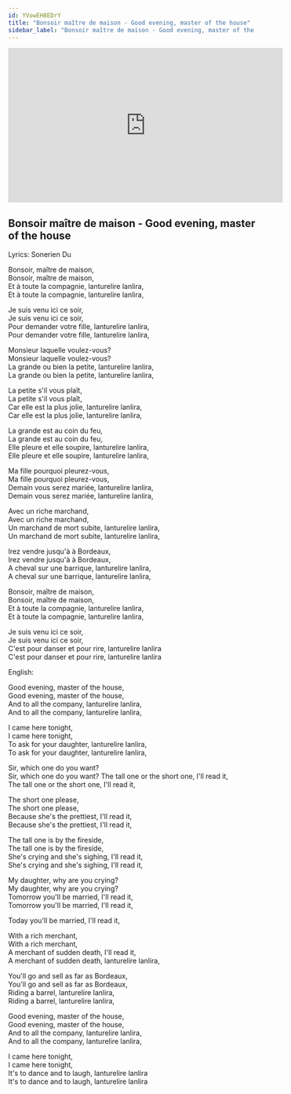 ```yaml
---
id: YVowEH8EDrY
title: "Bonsoir maître de maison - Good evening, master of the house"
sidebar_label: "Bonsoir maître de maison - Good evening, master of the house"
---
```


<div class="video-float-container">
  <iframe
    width="560"
    height="315"
    src="https://www.youtube.com/embed/YVowEH8EDrY"
    title="YouTube video player"
    frameborder="0"
    allow="accelerometer; autoplay; clipboard-write; encrypted-media; gyroscope; picture-in-picture; web-share"
    referrerpolicy="strict-origin-when-cross-origin"
    allowfullscreen
  ></iframe>
</div>

## Bonsoir maître de maison - Good evening, master of the house

Lyrics: Sonerien Du

Bonsoir, maître de maison,  
Bonsoir, maître de maison,  
Et à toute la compagnie, lanturelire lanlira,  
Et à toute la compagnie, lanturelire lanlira,

Je suis venu ici ce soir,  
Je suis venu ici ce soir,  
Pour demander votre fille, lanturelire lanlira,  
Pour demander votre fille, lanturelire lanlira,

Monsieur laquelle voulez-vous?  
Monsieur laquelle voulez-vous?  
La grande ou bien la petite, lanturelire lanlira,  
La grande ou bien la petite, lanturelire lanlira,

La petite s'il vous plaît,  
La petite s'il vous plaît,  
Car elle est la plus jolie, lanturelire lanlira,  
Car elle est la plus jolie, lanturelire lanlira,

La grande est au coin du feu,  
La grande est au coin du feu,  
Elle pleure et elle soupire, lanturelire lanlira,  
Elle pleure et elle soupire, lanturelire lanlira,

Ma fille pourquoi pleurez-vous,  
Ma fille pourquoi pleurez-vous,  
Demain vous serez mariée, lanturelire lanlira,  
Demain vous serez mariée, lanturelire lanlira,

Avec un riche marchand,  
Avec un riche marchand,  
Un marchand de mort subite, lanturelire lanlira,  
Un marchand de mort subite, lanturelire lanlira,

Irez vendre jusqu'à à Bordeaux,  
Irez vendre jusqu'à à Bordeaux,  
A cheval sur une barrique, lanturelire lanlira,  
A cheval sur une barrique, lanturelire lanlira,

Bonsoir, maître de maison,  
Bonsoir, maître de maison,  
Et à toute la compagnie, lanturelire lanlira,  
Et à toute la compagnie, lanturelire lanlira,

Je suis venu ici ce soir,  
Je suis venu ici ce soir,  
C'est pour danser et pour rire, lanturelire lanlira  
C'est pour danser et pour rire, lanturelire lanlira

English:

Good evening, master of the house,  
Good evening, master of the house,  
And to all the company, lanturelire lanlira,  
And to all the company, lanturelire lanlira,

I came here tonight,  
I came here tonight,  
To ask for your daughter, lanturelire lanlira,  
To ask for your daughter, lanturelire lanlira,

Sir, which one do you want?  
Sir, which one do you want? The tall one or the short one, I'll read it,  
The tall one or the short one, I'll read it,

The short one please,  
The short one please,  
Because she's the prettiest, I'll read it,  
Because she's the prettiest, I'll read it,

The tall one is by the fireside,  
The tall one is by the fireside,  
She's crying and she's sighing, I'll read it,  
She's crying and she's sighing, I'll read it,

My daughter, why are you crying?  
My daughter, why are you crying?  
Tomorrow you'll be married, I'll read it,  
Tomorrow you'll be married, I'll read it,

Today you'll be married, I'll read it,

With a rich merchant,  
With a rich merchant,  
A merchant of sudden death, I'll read it,  
A merchant of sudden death, lanturelire lanlira,

You'll go and sell as far as Bordeaux,  
You'll go and sell as far as Bordeaux,  
Riding a barrel, lanturelire lanlira,  
Riding a barrel, lanturelire lanlira,

Good evening, master of the house,  
Good evening, master of the house,  
And to all the company, lanturelire lanlira,  
And to all the company, lanturelire lanlira,

I came here tonight,  
I came here tonight,  
It's to dance and to laugh, lanturelire lanlira  
It's to dance and to laugh, lanturelire lanlira
